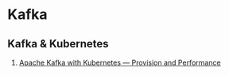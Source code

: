 # Kafka


## Kafka & Kubernetes
1. [Apache Kafka with Kubernetes — Provision and Performance](https://medium.com/swlh/apache-kafka-with-kubernetes-provision-and-performance-81c61d26211c)
